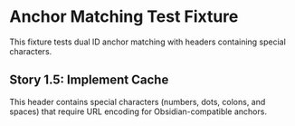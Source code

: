 # Anchor Matching Test Fixture

This fixture tests dual ID anchor matching with headers containing special characters.

## Story 1.5: Implement Cache

This header contains special characters (numbers, dots, colons, and spaces) that require URL encoding for Obsidian-compatible anchors.

